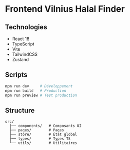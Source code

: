 # Frontend Vilnius Halal Finder

## Technologies
- React 18
- TypeScript
- Vite
- TailwindCSS
- Zustand

## Scripts
```bash
npm run dev     # Développement
npm run build   # Production
npm run preview # Test production
```

## Structure
```
src/
  ├── components/   # Composants UI
  ├── pages/        # Pages
  ├── store/        # État global
  ├── types/        # Types TS
  └── utils/        # Utilitaires
```